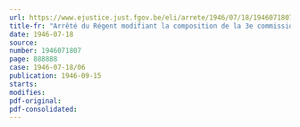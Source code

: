 ```yaml
---
url: https://www.ejustice.just.fgov.be/eli/arrete/1946/07/18/1946071807/justel
title-fr: "Arrêté du Régent modifiant la composition de la 3e commission d'enquête de la province de Brabant (dossiers français)"
date: 1946-07-18
source:
number: 1946071807
page: 888888
case: 1946-07-18/06
publication: 1946-09-15
starts:
modifies:
pdf-original:
pdf-consolidated:
---
```


